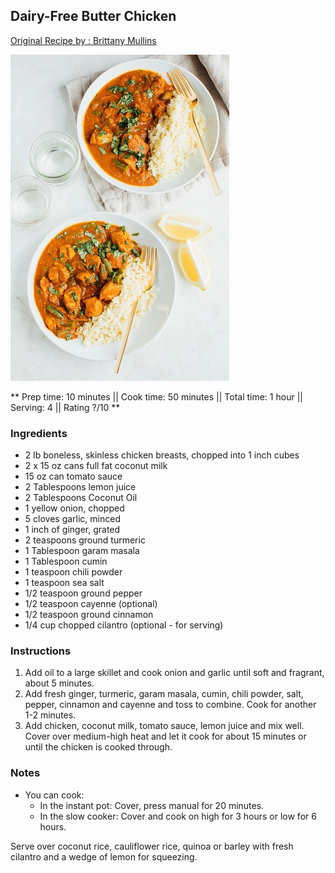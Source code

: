 ## Dairy-Free Butter Chicken

[Original Recipe by : Brittany Mullins](https://www.eatingbirdfood.com/slow-cooker-dairy-free-butter-chicken/)

![Picture](../img/butter_free_chicken.jpg)

** Prep time: 10 minutes || Cook time: 50 minutes || Total time: 1 hour || Serving: 4 || Rating ?/10 **

### Ingredients

- 2 lb boneless, skinless chicken breasts, chopped into 1 inch cubes
- 2 x 15 oz cans full fat coconut milk
- 15 oz can tomato sauce
- 2 Tablespoons lemon juice
- 2 Tablespoons Coconut Oil
- 1 yellow onion, chopped
- 5 cloves garlic, minced
- 1 inch of ginger, grated
- 2 teaspoons ground turmeric
- 1 Tablespoon garam masala
- 1 Tablespoon cumin
- 1 teaspoon chili powder
- 1 teaspoon sea salt
- 1/2 teaspoon ground pepper
- 1/2 teaspoon cayenne (optional)
- 1/2 teaspoon ground cinnamon
- 1/4 cup chopped cilantro (optional - for serving)

### Instructions

1. Add oil to a large skillet and cook onion and garlic until soft and fragrant, about 5 minutes. 
2. Add fresh ginger, turmeric, garam masala, cumin, chili powder, salt, pepper, cinnamon and cayenne and toss to combine. Cook for another 1-2 minutes.
2. Add chicken, coconut milk, tomato sauce, lemon juice and mix well. Cover over medium-high heat and let it cook for about 15 minutes or until the chicken is cooked through.

### Notes
- You can cook:
	- In the instant pot: Cover, press manual for 20 minutes.
	- In the slow cooker: Cover and cook on high for 3 hours or low for 6 hours.

Serve over coconut rice, cauliflower rice, quinoa or barley with fresh cilantro and a wedge of lemon for squeezing.
